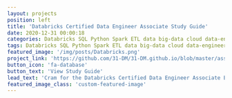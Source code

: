 ```yaml
---
layout: projects
position: left
title: 'Databricks Certified Data Engineer Associate Study Guide'
date: 2020-12-31 00:00:18
categories: Databricks SQL Python Spark ETL data big-data cloud data-engineering machine-learning post-undergrad
tags: Databricks SQL Python Spark ETL data big-data cloud data-engineering machine-learning post-undergrad
featured_image: '/img/posts/Databricks.png'
project_link: 'https://github.com/31-DM/31-DM.github.io/blob/master/assets/Work/Post-Undergrad/Projects/Databricks/README.md'
button_icon: 'fa-database'
button_text: 'View Study Guide'
lead_text: 'Cram for the Databricks Certified Data Engineer Associate Exam with this comprehensive study guide'
featured_image_class: 'custom-featured-image'
---
```

